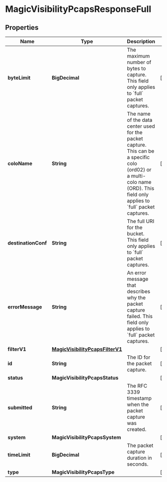 

# MagicVisibilityPcapsResponseFull


## Properties

| Name | Type | Description | Notes |
|------------ | ------------- | ------------- | -------------|
|**byteLimit** | **BigDecimal** | The maximum number of bytes to capture. This field only applies to &#x60;full&#x60; packet captures. |  [optional] |
|**coloName** | **String** | The name of the data center used for the packet capture. This can be a specific colo (ord02) or a multi-colo name (ORD). This field only applies to &#x60;full&#x60; packet captures. |  [optional] |
|**destinationConf** | **String** | The full URI for the bucket. This field only applies to &#x60;full&#x60; packet captures. |  [optional] |
|**errorMessage** | **String** | An error message that describes why the packet capture failed. This field only applies to &#x60;full&#x60; packet captures. |  [optional] |
|**filterV1** | [**MagicVisibilityPcapsFilterV1**](MagicVisibilityPcapsFilterV1.md) |  |  [optional] |
|**id** | **String** | The ID for the packet capture. |  [optional] |
|**status** | **MagicVisibilityPcapsStatus** |  |  [optional] |
|**submitted** | **String** | The RFC 3339 timestamp when the packet capture was created. |  [optional] |
|**system** | **MagicVisibilityPcapsSystem** |  |  [optional] |
|**timeLimit** | **BigDecimal** | The packet capture duration in seconds. |  [optional] |
|**type** | **MagicVisibilityPcapsType** |  |  [optional] |



